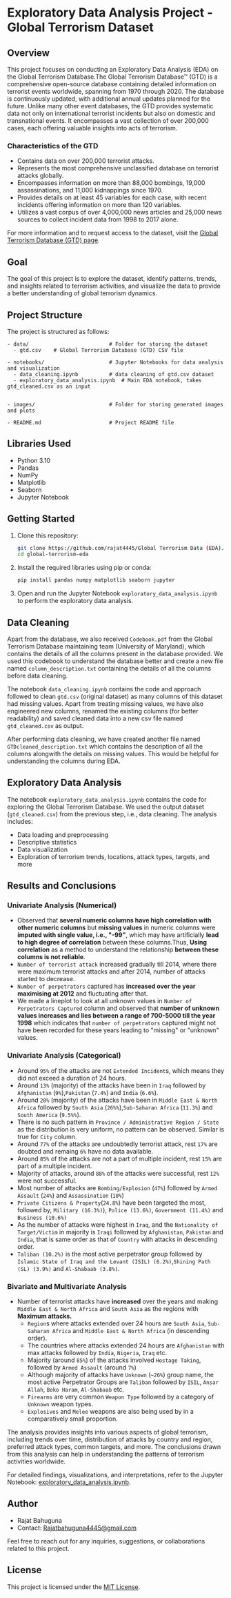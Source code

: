 # Exploratory Data Analysis Project - Global Terrorism Dataset

## Overview

This project focuses on conducting an Exploratory Data Analysis (EDA) on the Global Terrorism Database.The Global Terrorism Database™ (GTD) is a comprehensive open-source database containing detailed information on terrorist events worldwide, spanning from 1970 through 2020. The database is continuously updated, with additional annual updates planned for the future. Unlike many other event databases, the GTD provides systematic data not only on international terrorist incidents but also on domestic and transnational events. It encompasses a vast collection of over 200,000 cases, each offering valuable insights into acts of terrorism.

### Characteristics of the GTD

- Contains data on over 200,000 terrorist attacks.
- Represents the most comprehensive unclassified database on terrorist attacks globally.
- Encompasses information on more than 88,000 bombings, 19,000 assassinations, and 11,000 kidnappings since 1970.
- Provides details on at least 45 variables for each case, with recent incidents offering information on more than 120 variables.
- Utilizes a vast corpus of over 4,000,000 news articles and 25,000 news sources to collect incident data from 1998 to 2017 alone.

For more information and to request access to the dataset, visit the [Global Terrorism Database (GTD) page](https://www.start.umd.edu/gtd/about/).

## Goal

The goal of this project is to explore the dataset, identify patterns, trends, and insights related to terrorism activities, and visualize the data to provide a better understanding of global terrorism dynamics.

## Project Structure

The project is structured as follows:

```
- data/                          # Folder for storing the dataset
  - gtd.csv    # Global Terrorism Database (GTD) CSV file
  
- notebooks/                     # Jupyter Notebooks for data analysis and visualization
  - data_cleaning.ipynb          # data cleaning of gtd.csv dataset
  - exploratory_data_analysis.ipynb  # Main EDA notebook, takes gtd_cleaned.csv as an input
  
  
- images/                        # Folder for storing generated images and plots
  
- README.md                      # Project README file
```

## Libraries Used

- Python 3.10
- Pandas
- NumPy
- Matplotlib
- Seaborn
- Jupyter Notebook

## Getting Started

1. Clone this repository:

   ```bash
   git clone https://github.com/rajat4445/Global Terrorism Data (EDA).git
   cd global-terrorism-eda
   ```

2. Install the required libraries using pip or conda:

   ```bash
   pip install pandas numpy matplotlib seaborn jupyter
   ```

3. Open and run the Jupyter Notebook `exploratory_data_analysis.ipynb` to perform the exploratory data analysis.

## Data Cleaning

Apart from the database, we also received `Codebook.pdf` from the Global Terrorism Database maintaining team (University of Maryland), which contains the details of all the columns present in the database provided. We used this codebook to understand the database better and create a new file named `column_description.txt` containing the details of all the columns before data cleaning.

The notebook `data_cleaning.ipynb` contains the code and approach followed to clean `gtd.csv` (original dataset) as many columns of this dataset had missing values. Apart from treating missing values, we have also engineered new columns, renamed the existing columns (for better readability) and saved cleaned data into a new csv file named `gtd_cleaned.csv` as output. 

After performing data cleaning, we have created another file named `GTDcleaned_description.txt` which contains the description of all the columns alongwith the details on missing values. This would be helpful for understanding the columns during EDA.

## Exploratory Data Analysis

The notebook `exploratory_data_analysis.ipynb` contains the code for exploring the Global Terrorism Database. We used the output dataset (`gtd_cleaned.csv`) from the previous step, i.e., data cleaning.  The analysis includes:

- Data loading and preprocessing
- Descriptive statistics
- Data visualization
- Exploration of terrorism trends, locations, attack types, targets, and more

## Results and Conclusions

### Univariate Analysis (Numerical)

- Observed that **several numeric columns have high correlation with other numeric columns** but **missing values** in numeric columns were **imputed with single value, i.e., "-99"**, which may have artificially **lead to high degree of correlation** between these columns.Thus, **Using correlation** as a method to understand the relationship **between these columns is not reliable**.
- `Number of terrorist attack` increased gradually till 2014, where there were maximum terrorist attacks and after 2014, number of attacks started to decrease.
- `Number of perpetrators` captured has **increased over the year maximising at 2012** and fluctuating after that.
- We made a lineplot to look at all unknown values in `Number of Perpetrators Captured` column and observed that **number of unknown values increases and lies between a range of 700-5000 till the year 1998** which indicates that `number of perpetrators` captured might not have been recorded for these years leading to "missing" or "unknown" values.

### Univariate Analysis (Categorical)

- Around `95%` of the attacks are not `Extended Incident`s, which means they did not exceed a duration of 24 hours.
- Around `13%` (majority) of the attacks have been in `Iraq` followed by `Afghanistan` (`9%`),`Pakistan` (`7.4%`) and `India` (`6.6%`).
- Around `28%` (majority) of the attacks have been in `Middle East & North Africa` followed by `South Asia` (`26%%`),`Sub-Saharan Africa` (`11.3%`) and `South America` (`9.5%%`).
- There is no such pattern in `Province / Administrative Region / State` as the distribution is very uniform, no pattern can be observed. Similar is true for `City` column.
- Around `77%` of the attacks are undoubtedly terrorist attack, rest `17%` are doubted and remaing `6%` have no data available.
- Around `85%` of the attacks are not a part of multiple incident, rest `15%` are part of a multiple incident.
- Majority of attacks, around `88%` of the attacks were successful, rest `12%` were not successful.
- Most number of attacks are `Bombing/Explosion` (`47%`) followed by `Armed Assault` (`24%`) and `Assassination` (`10%`)
- `Private Citizens & Property`(`24.8%`) have been targeted the most, followed by, `Military (16.3%)`), `Police (13.6%)`, `Government (11.4%)` and `Business (10.6%)`
- As the number of attacks were highest in `Iraq`, and the `Nationality of Target/Victim` in majority is `Iraqi` followed by `Afghanistan`, `Pakistan` and `India`, that is same order as that of `Country` with attacks in descending order.
- `Taliban (10.2%)` is the most active perpetrator group followed by `Islamic State of Iraq and the Levant (ISIL) (6.2%)`,`Shining Path (SL) (3.9%)` and `Al-Shabaab (3.8%)`.

### Bivariate and Multivariate Analysis

- Number of terrorist attacks have **increased** over the years and making `Middle East & North Africa` and `South Asia` as the regions with **Maximum attacks.**
  - `Region`s where attacks extended over 24 hours are `South Asia`, `Sub-Saharan Africa` and `Middle East & North Africa` (in descending order).
  - The countries where attacks extended 24 hours are `Afghanistan` with max attacks followed by `India`, `Nigeria`, `Iraq` etc.
  - Majority (around `85%`) of the attacks involved `Hostage Taking`, followed by `Armed Assault` (around `7%`)
  - Although majority of attacks have `Unknown` (`~26%`) group name, the most active Perpetrator Groups are `Taliban` followed by `ISIL`, `Ansar Allah`, `Boko Haram`, `Al-Shabaab` etc.
  - `Firearms` are very common `Weapon Type` followed by a category of `Unknown` weapon types.
  - `Explosives` and `Melee` weapons are also being used by in a comparatively small proportion.

  

The analysis provides insights into various aspects of global terrorism, including trends over time, distribution of attacks by country and region, preferred attack types, common targets, and more. The conclusions drawn from this analysis can help in understanding the patterns of terrorism activities worldwide.

For detailed findings, visualizations, and interpretations, refer to the Jupyter Notebook: [exploratory_data_analysis.ipynb](notebooks/exploratory_data_analysis.ipynb).

## Author

- Rajat Bahuguna
- Contact: Rajatbahuguna4445@gmail.com

Feel free to reach out for any inquiries, suggestions, or collaborations related to this project.

## License

This project is licensed under the [MIT License](LICENSE).
